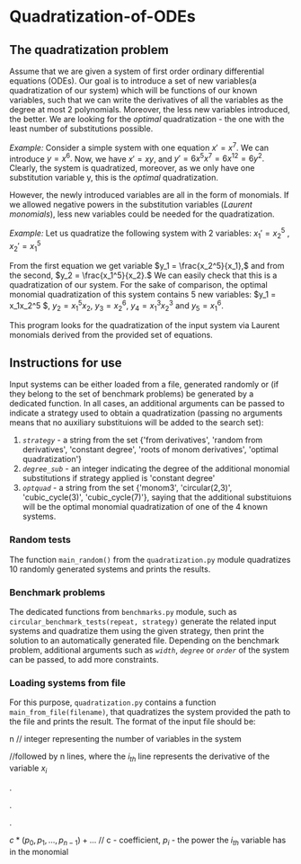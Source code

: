 # Quadratization-of-ODEs

## The quadratization problem

Assume that we are given a system of first order ordinary differential equations (ODEs). Our goal is to introduce a set of new variables(a quadratization of our system)
which will be functions of our known variables, such that we can write the derivatives of all the variables as the degree at most 2 polynomials. Moreover, the less new 
variables introduced, the better. We are looking for the *optimal* quadratization - the one with the least number of substitutions possible.

*Example:* Consider a simple system with one equation $x' = x^7.$ We can introduce $y = x^6.$ Now, we have $x' = xy,$ and $y' = 6x^5x^7 = 6x^{12} = 6y^2.$ Clearly, the
system is quadratized, moreover, as we only have one substitution variable y, this is the *optimal* quadratization.

However, the newly introduced variables are all in the form of monomials. If we allowed negative powers in the substitution variables (*Laurent monomials*), less new 
variables could be needed for the quadratization.

*Example:* Let us quadratize the following system with 2 variables:
$x_1' = x_2^5$ ,  $x_2' = x_1^5$
  

From the first equation we get variable $y_1 = \frac{x_2^5}{x_1},$ and from the second, $y_2 = \frac{x_1^5}{x_2}.$ We can easily check that this is a quadratization 
of our system. For the sake of comparison, the optimal monomial quadratization of this system contains 5 new variables: $y_1 = x_1x_2^5 $, $y_2 = x_1^5x_2$, $y_3 = x_2^6$, $y_4 = x_1^3x_2^3$ and $y_5 = x_1^6.$ 

This program looks for the quadratization of the input system via Laurent monomials derived from the provided set of equations.

## Instructions for use

Input systems can be either loaded from a file, generated randomly or (if they belong to the set of benchmark problems) be generated by a dedicated function. In all cases,
an additional arguments can be passed to indicate a strategy used to obtain a quadratization (passing no arguments means that no auxiliary substituions will be added to the search set):
1. *`strategy`* - a string from the set {'from derivatives', 'random from derivatives', 'constant degree', 'roots of monom derivatives', 'optimal quadratization'}
2. *`degree_sub`* - an integer indicating the degree of the additional monomial substitutions if strategy applied is 'constant degree'
3. *`optquad`* - a string from the set {'monom3', 'circular(2,3)', 'cubic_cycle(3)', 'cubic_cycle(7)'}, saying that the additional substituions will be the optimal monomial 
quadratization of one of the 4 known systems.

### Random tests
The function `main_random()` from the `quadratization.py` module quadratizes 10 randomly generated systems and prints the results.

### Benchmark problems
The dedicated functions from `benchmarks.py` module, such as `circular_benchmark_tests(repeat, strategy)` generate the related input systems and quadratize them using 
the given strategy, then print the solution to an automatically generated file. Depending on the benchmark problem, additional arguments such as *`width`*, *`degree`* 
or *`order`* of the system can be passed, to add more constraints.

### Loading systems from file
For this purpose, `quadratization.py` contains a function `main_from_file(filename)`, that quadratizes the system provided the path to the file and prints the result.
The format of the input file should be:

n // integer representing the number of variables in the system

//followed by n lines, where the $i_{th}$ line represents the derivative of the variable $x_i$

.

.

.

$c*(p_0, p_1, ..., p_{n-1}) + ...$ // c - coefficient, $p_i$ - the power the $i_{th}$ variable has in the monomial
